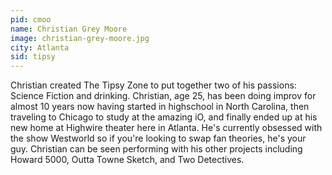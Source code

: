 ```yaml
---
pid: cmoo
name: Christian Grey Moore
image: christian-grey-moore.jpg
city: Atlanta
sid: tipsy
---
```

Christian created The Tipsy Zone to put together two of his passions: Science Fiction and drinking. Christian, age 25, has been doing improv for almost 10 years now having started in highschool in North Carolina, then traveling to Chicago to study at the amazing iO, and finally ended up at his new home at Highwire theater here in Atlanta. He's currently obsessed with the show Westworld so if you're looking to swap fan theories, he's your guy. Christian can be seen performing with his other projects including Howard 5000, Outta Towne Sketch, and Two Detectives.
